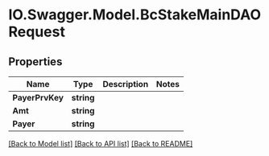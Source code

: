 # IO.Swagger.Model.BcStakeMainDAORequest
## Properties

Name | Type | Description | Notes
------------ | ------------- | ------------- | -------------
**PayerPrvKey** | **string** |  | 
**Amt** | **string** |  | 
**Payer** | **string** |  | 

[[Back to Model list]](../README.md#documentation-for-models) [[Back to API list]](../README.md#documentation-for-api-endpoints) [[Back to README]](../README.md)

